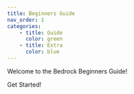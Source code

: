 ```yaml
---
title: Beginners Guide
nav_order: 1
categories:
    - title: Guide
      color: green
    - title: Extra
      color: blue
---
```


Welcome to the Bedrock Beginners Guide!

<BButton color="blue" link="introduction">Get Started!</BButton>
